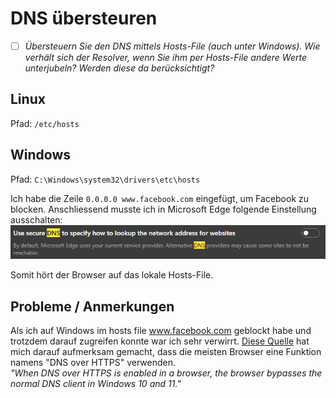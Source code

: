 # DNS übersteuren
- [ ] *Übersteuern Sie den DNS mittels Hosts-File (auch unter Windows). Wie verhält sich der Resolver, wenn Sie ihm per Hosts-File andere Werte unterjubeln? Werden diese da berücksichtigt?*
 
## Linux
Pfad: `/etc/hosts`  
## Windows
Pfad: `C:\Windows\system32\drivers\etc\hosts`

Ich habe die Zeile `0.0.0.0 www.facebook.com` eingefügt, um Facebook zu blocken. Anschliessend musste ich in Microsoft Edge folgende Einstellung ausschalten:
![uebersteuern_1](images/uebersteuern_1.png)

Somit hört der Browser auf das lokale Hosts-File.
## Probleme / Anmerkungen
Als ich auf Windows im hosts file www.facebook.com geblockt habe und trotzdem darauf zugreifen konnte war ich sehr verwirrt. [Diese Quelle](https://www.howtogeek.com/784196/how-to-edit-the-hosts-file-on-windows-10-or-11) hat mich darauf aufmerksam gemacht, dass die meisten Browser eine Funktion namens "DNS over HTTPS" verwenden.  
*"When DNS over HTTPS is enabled in a browser, the browser bypasses the normal DNS client in Windows 10 and 11."*